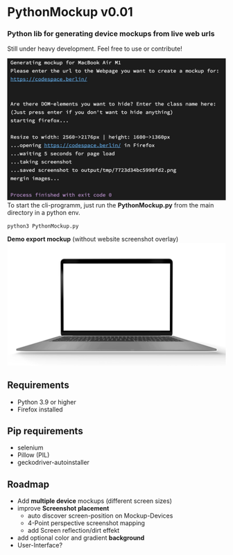 # PythonMockup v0.01

### Python lib for generating device mockups from live web urls

Still under heavy development. Feel free to use or contribute!

![CLI-Preview](https://github.com/sotenck/pythonMockup/raw/main/src/DemoCLI.jpg)
To start the cli-programm, just run the **PythonMockup.py** from the main directory in a python env.

    python3 PythonMockup.py

**Demo export mockup** (without website screenshot overlay)
![enter image description here](https://github.com/sotenck/pythonMockup/raw/main/src/macbook_white.png)

**Requirements**
--
- Python 3.9 or higher
- Firefox installed

**Pip requirements**
--
- selenium
- Pillow (PIL)
- geckodriver-autoinstaller

**Roadmap**
--
- Add **multiple device** mockups (different screen sizes)
- improve **Screenshot placement**
    - auto discover screen-position on Mockup-Devices
    - 4-Point perspective screenshot mapping
    - add Screen reflection/dirt effekt
- add optional color and gradient **background**
- User-Interface?